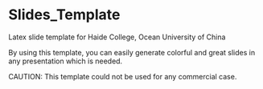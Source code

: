 # Slides_Template
Latex slide template for Haide College, Ocean University of China

By using this template, you can easily generate colorful and great slides in any presentation which is needed.

CAUTION: This template could not be used for any commercial case.
